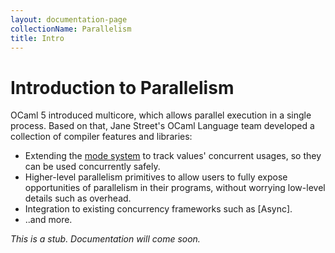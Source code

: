 ```yaml
---
layout: documentation-page
collectionName: Parallelism
title: Intro
---
```


# Introduction to Parallelism

OCaml 5 introduced multicore, which allows parallel execution in a single
process. Based on that, Jane Street's OCaml Language team developed a collection
of compiler features and libraries:
- Extending the [mode system](../../modes/intro) to track values' concurrent
  usages, so they can be used concurrently safely.
- Higher-level parallelism primitives to allow users to fully expose
  opportunities of parallelism in their programs, without worrying low-level
  details such as overhead.
- Integration to existing concurrency frameworks such as [Async].
- ..and more.

*This is a stub. Documentation will come soon.*
